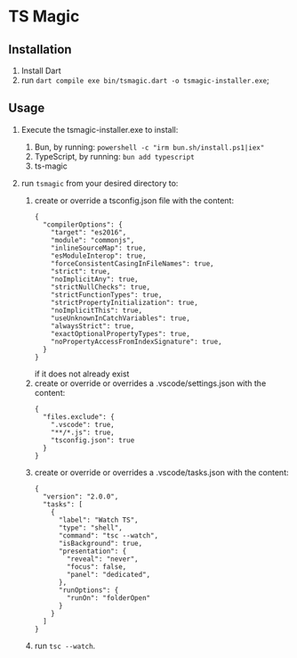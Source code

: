 # TS Magic

## Installation
1. Install Dart
2. run `dart compile exe bin/tsmagic.dart -o tsmagic-installer.exe`;

## Usage

1. Execute the tsmagic-installer.exe to install:
	1. Bun, by running: `powershell -c "irm bun.sh/install.ps1|iex"`
	2. TypeScript, by running: `bun add typescript`
	1. ts-magic

2. run `tsmagic` from your desired directory to:
	1. create or override a tsconfig.json file with the content:
		```
		{
		  "compilerOptions": {
		    "target": "es2016",
		    "module": "commonjs",
		    "inlineSourceMap": true,
		    "esModuleInterop": true,
		    "forceConsistentCasingInFileNames": true,
		    "strict": true,
		    "noImplicitAny": true,
		    "strictNullChecks": true,
		    "strictFunctionTypes": true,
		    "strictPropertyInitialization": true,
		    "noImplicitThis": true,
		    "useUnknownInCatchVariables": true,
		    "alwaysStrict": true,
		    "exactOptionalPropertyTypes": true,
		    "noPropertyAccessFromIndexSignature": true,
		  }
		}
		```
		if it does not already exist
	2. create or override or overrides a .vscode/settings.json with the content:
		```
		{
		  "files.exclude": {
		    ".vscode": true,
		    "**/*.js": true,
		    "tsconfig.json": true
		  }
		}
		```
  	3. create or override or overrides a .vscode/tasks.json with the content:
		```
		{
		  "version": "2.0.0",
		  "tasks": [
		    {
		      "label": "Watch TS",
		      "type": "shell",
		      "command": "tsc --watch",
		      "isBackground": true,
		      "presentation": {
		        "reveal": "never",
		        "focus": false,
		        "panel": "dedicated",
		      },
		      "runOptions": {
		        "runOn": "folderOpen"
		      }
		    }
		  ]
		}
  		```
	4. run `tsc --watch`.
